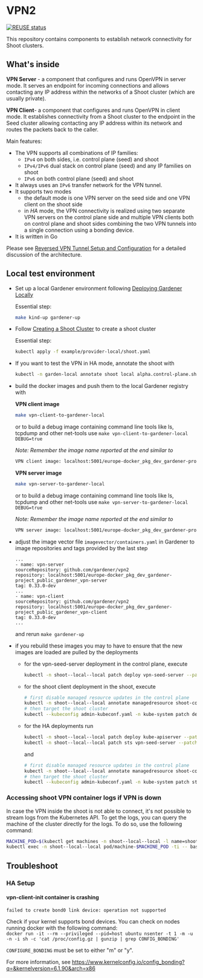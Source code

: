 # VPN2

[![REUSE status](https://api.reuse.software/badge/github.com/gardener/vpn2)](https://api.reuse.software/info/github.com/gardener/vpn2)

This repository contains components to establish network connectivity for Shoot clusters.

## What's inside

**VPN Server** - a component that configures and runs OpenVPN in server mode. It serves an endpoint for incoming connections and allows contacting any IP address within the networks of a Shoot cluster (which are usually private).

**VPN Client**- a component that configures and runs OpenVPN in client mode. It establishes connectivity from a Shoot cluster to the endpoint in the Seed cluster allowing contacting any IP address within its network and routes the packets back to the caller.

Main features:
- The VPN supports all combinations of IP families:
  - `IPv4` on both sides, i.e. control plane (seed) and shoot
  - `IPv4/IPv6` dual stack on control plane (seed) and any IP families on shoot
  - `IPv6` on both control plane (seed) and shoot
- It always uses an `IPv6` transfer network for the VPN tunnel.
- It supports two modes
  - the default mode is one VPN server on the seed side and one VPN client on the shoot side
  - in *HA* mode, the VPN connectivity is realized using two separate VPN servers on the control plane side and
    multiple VPN clients both on control plane and shoot sides combining the two VPN tunnels into a single connection
    using a bonding device.
- It is written in Go

Please see [Reversed VPN Tunnel Setup and Configuration](https://github.com/gardener/gardener/blob/master/docs/usage/reversed-vpn-tunnel.md) for a detailed discussion of the architecture.

## Local test environment

- Set up a local Gardener environment following [Deploying Gardener Locally](https://github.com/gardener/gardener/blob/master/docs/deployment/getting_started_locally.md)
  
  Essential step:

  ```bash
  make kind-up gardener-up
  ```

- Follow [Creating a Shoot Cluster](https://github.com/gardener/gardener/blob/master/docs/deployment/getting_started_locally.md#creating-a-shoot-cluster) to create a shoot cluster

  Essential step:

  ```bash
  kubectl apply -f example/provider-local/shoot.yaml
  ```

- If you want to test the VPN in HA mode, annotate the shoot with

  ```bash
  kubectl -n garden-local annotate shoot local alpha.control-plane.shoot.gardener.cloud/high-availability-vpn=true
  ```

- build the docker images and push them to the local Gardener registry with

  **VPN client image**

  ```bash
  make vpn-client-to-gardener-local
  ```

  or to build a debug image containing command line tools like ls, tcpdump and other net-tools use `make vpn-client-to-gardener-local DEBUG=true`

  *Note: Remember the image name reported at the end similar to*  

  ```txt
  VPN client image: localhost:5001/europe-docker_pkg_dev_gardener-project_public_gardener_vpn-client:0.33.0-dev
  ```

  **VPN server image**

  ```bash
  make vpn-server-to-gardener-local
  ```

  or to build a debug image containing command line tools like ls, tcpdump and other net-tools use `make vpn-server-to-gardener-local DEBUG=true`

  *Note: Remember the image name reported at the end similar to*

  ```txt
  VPN server image: localhost:5001/europe-docker_pkg_dev_gardener-project_public_gardener_vpn-server:0.33.0-dev
  ```

- adjust the image vector file `imagevector/containers.yaml` in Gardener to image repositories and tags provided by the last step

  ```
  ...
  - name: vpn-server
  sourceRepository: github.com/gardener/vpn2
  repository: localhost:5001/europe-docker_pkg_dev_gardener-project_public_gardener_vpn-server
  tag: 0.33.0-dev
  ...
  - name: vpn-client
  sourceRepository: github.com/gardener/vpn2
  repository: localhost:5001/europe-docker_pkg_dev_gardener-project_public_gardener_vpn-client
  tag: 0.33.0-dev
  ...
  ```

  and rerun `make gardener-up`

- if you rebuild these images you may to have to ensure that the new images are loaded are pulled by the deployments
  - for the vpn-seed-server deployment in the control plane, execute

    ```bash
    kubectl -n shoot--local--local patch deploy vpn-seed-server --patch '{"spec":{"template":{"spec":{"containers":[{"name":"vpn-seed-server","imagePullPolicy":"Always"}]}}}}' 
    ```

  - for the shoot client deployment in the shoot, execute

    ```bash
    # first disable managed resource updates in the control plane
    kubectl -n shoot--local--local annotate managedresource shoot-core-vpn-shoot resources.gardener.cloud/ignore=true
    # then target the shoot cluster
    kubectl --kubeconfig admin-kubeconf.yaml -n kube-system patch deploy vpn-shoot --patch '{"spec":{"template":{"spec":{"initContainers":[{"name":"vpn-shoot-init","imagePullPolicy":"Always"}],"containers":[{"name":"vpn-shoot","imagePullPolicy":"Always"}]}}}}' 
    ```

  - for the HA deployments run

    ```bash
    kubectl -n shoot--local--local patch deploy kube-apiserver --patch '{"spec":{"template":{"spec":{"initContainers":[{"name":"vpn-client-init","imagePullPolicy":"Always"}]},"containers":[{"name":"vpn-client-0","imagePullPolicy":"Always"}, {"name":"vpn-client-1","imagePullPolicy":"Always"}, {"name":"vpn-path-controller","imagePullPolicy":"Always"}]}}}' 
    kubectl -n shoot--local--local patch sts vpn-seed-server --patch '{"spec":{"template":{"spec":{"containers":[{"name":"vpn-seed-server","imagePullPolicy":"Always"},{"name":"openvpn-exporter","imagePullPolicy":"Always"}]}}}}' 
    ```

    and

    ```bash
    # first disable managed resource updates in the control plane
    kubectl -n shoot--local--local annotate managedresource shoot-core-vpn-shoot resources.gardener.cloud/ignore=true
    # then target the shoot cluster
    kubectl --kubeconfig admin-kubeconf.yaml -n kube-system patch sts vpn-shoot --patch '{"spec":{"template":{"spec":{"initContainers":[{"name":"vpn-shoot-init","imagePullPolicy":"Always"}]}}}}' 
    ```

### Accessing shoot VPN container logs if VPN is down

In case the VPN inside the shoot is not able to connect, it's not possible to stream logs from the Kubernetes API.
To get the logs, you can query the machine of the cluster directly for the logs. To do so, use the following command:

```bash
MACHINE_POD=$(kubectl get machines -n shoot--local--local -l name=shoot--local--local-local -o jsonpath='{.items[0].metadata.name}')
kubectl exec -n shoot--local--local pod/machine-$MACHINE_POD -ti -- bash -c 'tail -f /var/log/pods/kube-system_vpn-shoot-*/vpn-shoot-*/0.log'
```

## Troubleshoot

### HA Setup

#### vpn-client-init container is crashing

```
failed to create bond0 link device: operation not supported
```

Check if your kernel supports bond devices. You can check on nodes running docker with the following command: \
`docker run -it --rm --privileged --pid=host ubuntu nsenter -t 1 -m -u -n -i sh -c 'cat /proc/config.gz | gunzip | grep CONFIG_BONDING'`

`CONFIGURE_BONDING` must be set to either "m" or "y".

For more information, see <https://www.kernelconfig.io/config_bonding?q=&kernelversion=6.1.90&arch=x86>
